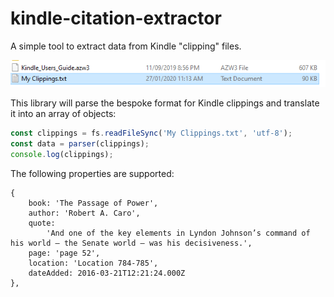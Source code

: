 # kindle-citation-extractor

A simple tool to extract data from Kindle "clipping" files.

![My Clippings file](docs/myclippings.png)

This library will parse the bespoke format for Kindle clippings and translate it into an array of objects:

```javascript
const clippings = fs.readFileSync('My Clippings.txt', 'utf-8');
const data = parser(clippings);
console.log(clippings);
```

The following properties are supported:

```
{ 
    book: 'The Passage of Power',
    author: 'Robert A. Caro',
    quote:
        'And one of the key elements in Lyndon Johnson’s command of his world — the Senate world — was his decisiveness.',
    page: 'page 52',
    location: 'Location 784-785',
    dateAdded: 2016-03-21T12:21:24.000Z 
},
```